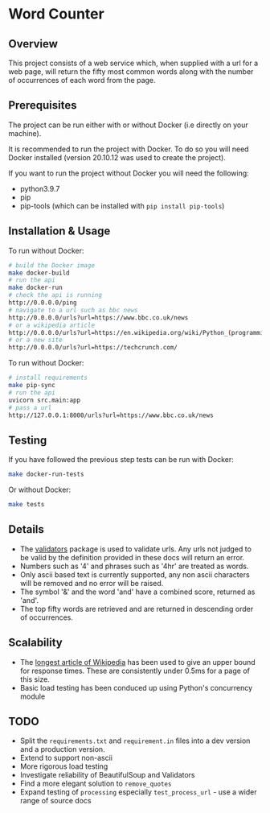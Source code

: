 
# Word Counter

## Overview

This project consists of a web service which, when supplied with a url for a web page, will return the fifty most common words along with the number of occurrences of each word from the page.

## Prerequisites

The project can be run either with or without Docker (i.e directly on your machine). 

It is recommended to run the project with Docker. To do so you will need Docker installed (version 20.10.12 was used to create the project).

If you want to run the project without Docker you will need the following:

- python3.9.7
- pip
- pip-tools (which can be installed with `pip install pip-tools`)

## Installation & Usage

To run without Docker:

```sh
# build the Docker image
make docker-build
# run the api
make docker-run
# check the api is running
http://0.0.0.0/ping
# navigate to a url such as bbc news
http://0.0.0.0/urls?url=https://www.bbc.co.uk/news
# or a wikipedia article
http://0.0.0.0/urls?url=https://en.wikipedia.org/wiki/Python_(programming_language)
# or a new site
http://0.0.0.0/urls?url=https://techcrunch.com/
```

To run without Docker:

```sh
# install requirements
make pip-sync
# run the api
uvicorn src.main:app
# pass a url
http://127.0.0.1:8000/urls?url=https://www.bbc.co.uk/news
```

## Testing

If you have followed the previous step tests can be run with Docker:

```sh
make docker-run-tests
```

Or without Docker:

```sh
make tests
```

## Details

- The [validators](https://validators.readthedocs.io/en/latest/) package is used to validate urls. Any urls not judged to be valid by the definition provided in these docs will return an error.
- Numbers such as '4' and phrases such as '4hr' are treated as words.
- Only ascii based text is currently supported, any non ascii characters will be removed and no error will be raised.
- The symbol '&' and the word 'and' have a combined score, returned as 'and'.
- The top fifty words are retrieved and are returned in descending order of occurrences.

## Scalability
- The [longest article of Wikipedia](https://en.wikipedia.org/wiki/Special:LongPages) has been used to give an upper bound for response times. These are consistently under 0.5ms for a page of this size.
- Basic load testing has been conduced up using Python's concurrency module


## TODO
- Split the `requirements.txt` and `requirement.in` files into a dev version and a production version.
- Extend to support non-ascii
- More rigorous load testing
- Investigate reliability of BeautifulSoup and Validators
- Find a more elegant solution to `remove_quotes`
- Expand testing of `processing` especially `test_process_url` - use a wider range of source docs